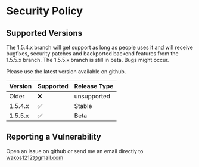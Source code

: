 # Security Policy

## Supported Versions

The 1.5.4.x branch will get support as long as people uses it and will receive bugfixes, security patches and backported backend features from the 1.5.5.x branch.
The 1.5.5.x branch is still in beta. Bugs might occur.



Please use the latest version available on github.




| Version   | Supported          | Release Type |
| ----------| ------------------ |--------------|
| Older     |  :x:               | unsupported  |
| 1.5.4.x   | :white_check_mark: | Stable       |
| 1.5.5.x   | :white_check_mark: | Beta         |
## Reporting a Vulnerability

Open an issue on github or send me an email directly to wakos1212@gmail.com
